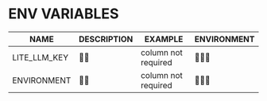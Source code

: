 # ENV VARIABLES


|  NAME         | DESCRIPTION   | EXAMPLE               |  ENVIRONMENT |
|---------------|---------------|-----------------------|--------------|
|  LITE_LLM_KEY |  💩💩          | column not required  | 💩💩💩  |
|  ENVIRONMENT  |  💩💩          | column not required  | 💩💩💩  |